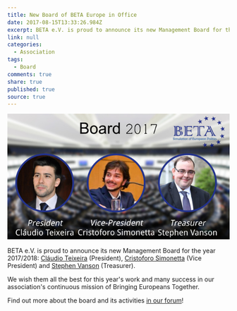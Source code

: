 ```yaml
---
title: New Board of BETA Europe in Office
date: 2017-08-15T13:33:26.984Z
excerpt: BETA e.V. is proud to announce its new Management Board for the year 2017/2018
link: null
categories:
  - Association
tags:
  - Board
comments: true
share: true
published: true
source: true
---
```

![BETA Board 2017](/assets/images/beta-board-2017.jpg)


BETA e.V. is proud to announce its new Management Board for the year 2017/2018:
[Cláudio Teixeira](https://forum.beta-europe.org/admin/users/38/c.teixeira) (President), [Cristoforo Simonetta](https://forum.beta-europe.org/admin/users/85/c.simonetta) (Vice President) and [Stephen Vanson](https://forum.beta-europe.org/u/s.vanson) (Treasurer).

We wish them all the best for this year's work and many success in our association's continuous mission of Bringing Europeans Together.

Find out more about the board and its activities [in our forum](https://forum.beta-europe.org/groups/BETA-Board)!

